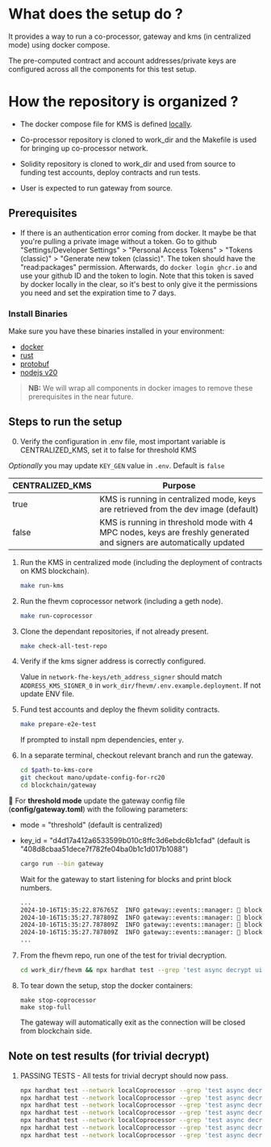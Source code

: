 # What does the setup do ?

It provides a way to run a co-processor, gateway and kms (in centralized mode)
using docker compose.

The pre-computed contract and account addresses/private keys are configured
across all the components for this test setup.

# How the repository is organized ?

- The docker compose file for KMS is defined
  [locally](./docker-compose/docker-compose-full.yml).

- Co-processor repository is cloned to work_dir and the Makefile is used for
  bringing up co-processor network.

- Solidity repository is cloned to work_dir and used from source to funding
  test accounts, deploy contracts and run tests.

- User is expected to run gateway from source.

## Prerequisites

- If there is an authentication error coming from docker.
  It maybe be that you're pulling a private image without a token.
  Go to github "Settings/Developer Settings" > "Personal Access Tokens" > "Tokens (classic)" > "Generate new token (classic)".
  The token should have the "read:packages" permission.
  Afterwards, do `docker login ghcr.io` and use your github ID and the token to login.
  Note that this token is saved by docker locally in the clear,
  so it's best to only give it the permissions you need and set the expiration time to 7 days.

### Install Binaries

Make sure you have these binaries installed in your environment:

* [docker](https://docs.docker.com/engine/install)
* [rust](https://www.rust-lang.org/tools/install)
* [protobuf](https://grpc.io/docs/protoc-installation)
* [nodejs v20](https://nodejs.org/en/download/package-manager)

> **NB:** We will wrap all components in docker images to remove these prerequisites in the near future.

## Steps to run the setup

0. Verify the configuration in .env file, most important variable is CENTRALIZED_KMS, set it to  false for threshold KMS

_Optionally_ you may update `KEY_GEN` value in `.env`. Default is `false`

| CENTRALIZED_KMS | Purpose |
| --- | --- |
| true    | KMS is running in centralized mode, keys are retrieved from the dev image (default) |
| false   | KMS is running in threshold mode with 4 MPC nodes, keys are freshly generated and signers are automatically updated |

1. Run the KMS in centralized mode (including the deployment of contracts on
   KMS blockchain).

    ```bash
    make run-kms
    ```

2. Run the fhevm coprocessor network (including a geth node).

    ```bash
    make run-coprocessor
    ```

3. Clone the dependant repositories, if not already present.

    ```bash
    make check-all-test-repo
    ```

4. Verify if the kms signer address is correctly configured.

   Value in `network-fhe-keys/eth_address_signer` should match
   `ADDRESS_KMS_SIGNER_0` in `work_dir/fhevm/.env.example.deployment`. If not
   update ENV file. 

5. Fund test accounts and deploy the fhevm solidity contracts.

    ```bash
    make prepare-e2e-test
    ```

    If prompted to install npm dependencies, enter `y`.

6. In a separate terminal, checkout relevant branch and run the gateway.


    ```bash
    cd $path-to-kms-core
    git checkout mano/update-config-for-rc20
    cd blockchain/gateway
    ```
  🚨 For **threshold mode** update the gateway config file (__config/gateway.toml__) with the following parameters:
  - mode = "threshold" (default is centralized)
  - key_id = "d4d17a412a6533599b010c8ffc3d6ebdc6b1cfad" (default is "408d8cbaa51dece7f782fe04ba0b1c1d017b1088")


    ```bash
    cargo run --bin gateway
    ```


    Wait for the gateway to start listening for blocks and print block numbers.

    ```bash
    ...
    2024-10-16T15:35:22.876765Z  INFO gateway::events::manager: 🧱 block number: 10
    2024-10-16T15:35:27.787809Z  INFO gateway::events::manager: 🧱 block number: 11
    2024-10-16T15:35:27.787809Z  INFO gateway::events::manager: 🧱 block number: 12
    2024-10-16T15:35:27.787809Z  INFO gateway::events::manager: 🧱 block number: 13
    ...
    ```

7. From the fhevm repo, run one of the test for trivial decryption.

    ```bash
    cd work_dir/fhevm && npx hardhat test --grep 'test async decrypt uint32$'
    ```

8. To tear down the setup, stop the docker containers:

    ```
    make stop-coprocessor
    make stop-full
    ```

    The gateway will automatically exit as the connection will be closed from blockchain side.

## Note on test results (for trivial decrypt)

1. PASSING TESTS - All tests for trivial decrypt should now pass.

    ```bash
    npx hardhat test --network localCoprocessor --grep 'test async decrypt bool$'
    npx hardhat test --network localCoprocessor --grep 'test async decrypt uint4$'
    npx hardhat test --network localCoprocessor --grep 'test async decrypt uint8$'
    npx hardhat test --network localCoprocessor --grep 'test async decrypt uint16$'
    npx hardhat test --network localCoprocessor --grep 'test async decrypt uint32$'
    npx hardhat test --network localCoprocessor --grep 'test async decrypt uint64$'
    npx hardhat test --network localCoprocessor --grep 'test async decrypt address$'
    ```
